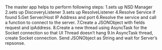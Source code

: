 The master app helps to perform following steps:
1.sets up NSD Manager
2.sets up DiscoveryListener
3.sets up ResolveListener
4.Resolve Service if found
5.Get Server/Host IP Address and port
6.Resolve the service and call a function to connect to the server.
7.Create a JSONObject with fields request and ipAddress.
8.Create a new thread using AsyncTask for the Socket connection so that UI Thread doesn’t hang
9.In AsyncTask thread, create Socket connection. Send JSONObject as String and wait for Server’s repsonse.
